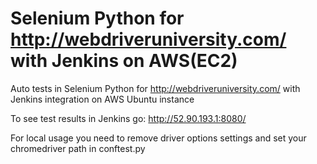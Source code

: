 # Selenium Python for http://webdriveruniversity.com/ with Jenkins on AWS(EC2)

Auto tests in Selenium Python for http://webdriveruniversity.com/ with Jenkins integration on AWS Ubuntu instance

To see test results in Jenkins go: http://52.90.193.1:8080/

For local usage you need to remove driver options settings and set your chromedriver path in conftest.py
